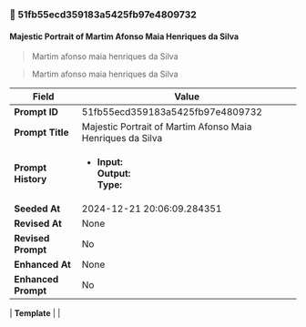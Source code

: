 

### 📜 51fb55ecd359183a5425fb97e4809732

#### Majestic Portrait of Martim Afonso Maia Henriques da Silva

> Martim afonso maia henriques da Silva 

> Martim afonso maia henriques da Silva 

| Field          | Value                                                                                                                                                                      |
|----------------|----------------------------------------------------------------------------------------------------------------------------------------------------------------------------|
| **Prompt ID**  | 51fb55ecd359183a5425fb97e4809732                                                                                                                                                            |
| **Prompt Title**  | Majestic Portrait of Martim Afonso Maia Henriques da Silva                                                                                                                                                            |
| **Prompt History** | <ul><li>**Input:**  <br> **Output:**  <br> **Type:** </li></ul> |
| **Seeded At** | 2024-12-21 20:06:09.284351                                                                                                                                                   |
| **Revised At** | None                                                                                                                                                   |
| **Revised Prompt** | No                                                                                                                                                                      |
| **Enhanced At** | None                                                                                                                                                  |
| **Enhanced Prompt** | No                                                                                                                                                                    |

| **Template**   |                                                                                                                                            |



